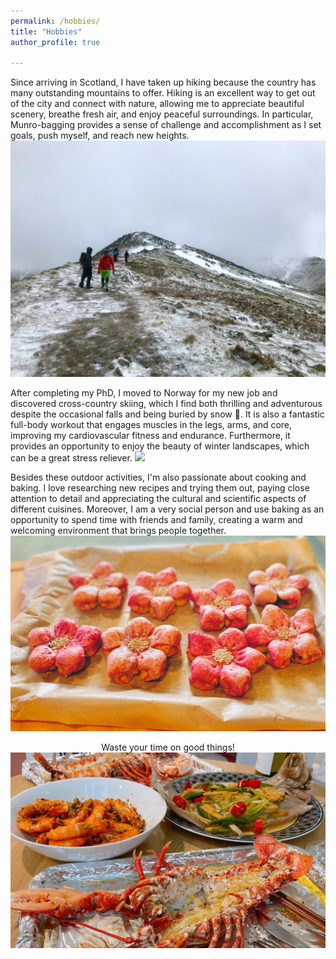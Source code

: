 ```yaml
---
permalink: /hobbies/
title: "Hobbies"
author_profile: true

---
```

Since arriving in Scotland, I have taken up hiking because the country has many outstanding mountains to offer. Hiking is an excellent way to get out of the city and connect with nature, allowing me to appreciate beautiful scenery, breathe fresh air, and enjoy peaceful surroundings. In particular, Munro-bagging provides a sense of challenge and accomplishment as I set goals, push myself, and reach new heights.
<img src='/images/hiking.jpg'>

After completing my PhD, I moved to Norway for my new job and discovered cross-country skiing, which I find both thrilling and adventurous despite the occasional falls and being buried by snow 🤣. It is also a fantastic full-body workout that engages muscles in the legs, arms, and core, improving my cardiovascular fitness and endurance. Furthermore, it provides an opportunity to enjoy the beauty of winter landscapes, which can be a great stress reliever.
<img src='/images/skiing.jpg'>

Besides these outdoor activities, I'm also passionate about cooking and baking. I love researching new recipes and trying them out, paying close attention to detail and appreciating the cultural and scientific aspects of different cuisines. Moreover, I am a very social person and use baking as an opportunity to spend time with friends and family, creating a warm and welcoming environment that brings people together.
<img src='/images/baking.jpg'>
<center>Waste your time on good things!</center>
<img src='/images/cooking.jpg'>